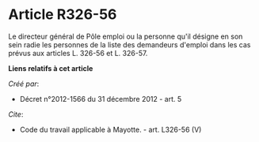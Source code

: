 # Article R326-56

Le directeur général de Pôle emploi ou la personne qu'il désigne en son sein radie les personnes de la liste des demandeurs
d'emploi dans les cas prévus aux articles L. 326-56 et L. 326-57.

**Liens relatifs à cet article**

_Créé par_:

  - Décret n°2012-1566 du 31 décembre 2012 - art. 5

_Cite_:

  - Code du travail applicable à Mayotte. - art. L326-56 (V)

